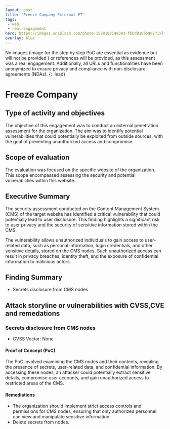 ```yaml
---
layout: post
title: 'Freeze Company External PT'
tags:
 - web
 - real-engagement
hero: https://images.unsplash.com/photo-1538108149393-fbbd81895907?ixlib=rb-4.0.3&ixid=M3wxMjA3fDB8MHxwaG90by1wYWdlfHx8fGVufDB8fHx8fA%3D%3D&auto=format&fit=crop&w=1528&q=80
overlay: blue
---
```


No images (image for the step by step PoC are essential as evidence but will not be provided
) or references will be provided, as this assessment was a real engagement. Additionally, all URLs and functionalities have been anonymized to ensure privacy and compliance with non-disclosure agreements (NDAs). {: .lead} <!--break-->

# Freeze Company

## Type of activity and objectives
The objective of this engagement was to conduct an external penetration assessment for the organization. The aim was to identify potential vulnerabilities that could potentially be exploited from outside sources, with the goal of preventing unauthorized access and compromise.
## Scope of evaluation
The evaluation was focused on the specific website of the organization. This scope encompassed assessing the security and potential vulnerabilities within this website.
## Executive Summary
The security assessment conducted on the Content Management System (CMS) of the target website has identified a critical vulnerability that could potentially lead to user disclosure. This finding highlights a significant risk to user privacy and the security of sensitive information stored within the CMS.

The vulnerability allows unauthorized individuals to gain access to user-related data, such as personal information, login credentials, and other sensitive details, stored on the CMS nodes. Such unauthorized access can result in privacy breaches, identity theft, and the exposure of confidential information to malicious actors.
## Finding Summary
- Secrets disclosure from CMS nodes
## Attack storyline or vulnerabilities with CVSS,CVE and remedations
### Secrets disclosure from CMS nodes
- CVSS Vector: None
#### Proof of Concept (PoC) 
The PoC involved examining the CMS nodes and their contents, revealing the presence of secrets, user-related data, and confidential information. By accessing these nodes, an attacker could potentially extract sensitive details, compromise user accounts, and gain unauthorized access to restricted areas of the CMS.
#### Remediations
- The organization should implement strict access controls and permissions for CMS nodes, ensuring that only authorized personnel can view and manipulate sensitive information.
- Delete secrets from nodes.


